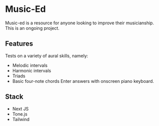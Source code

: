 # Music-Ed 

Music-ed is a resource for anyone looking to improve their musicianship. This is an ongoing project.

## Features
Tests on a variety of aural skills, namely:
- Melodic intervals
- Harmonic intervals
- Triads
- Basic four-note chords
Enter answers with onscreen piano keyboard.

## Stack
- Next JS
- Tone.js
- Tailwind
